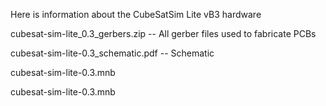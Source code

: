 Here is information about the CubeSatSim Lite vB3 hardware


cubesat-sim-lite_0.3_gerbers.zip -- All gerber files used to fabricate PCBs

cubesat-sim-lite-0.3_schematic.pdf -- Schematic

cubesat-sim-lite-0.3.mnb

cubesat-sim-lite-0.3.mnb

